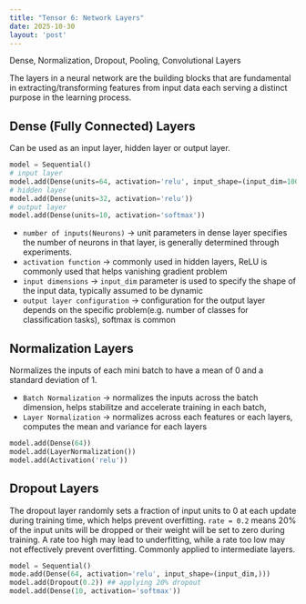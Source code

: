 ```yaml
---
title: "Tensor 6: Network Layers"
date: 2025-10-30
layout: 'post'
---
```


Dense, Normalization, Dropout, Pooling, Convolutional Layers 

<!--more-->
The layers in a neural network are the building blocks that are fundamental in extracting/transforming features from input data each serving a distinct purpose in the learning process. 

## Dense (Fully Connected) Layers
Can be used as an input layer, hidden layer or output layer.

```python
model = Sequential()
# input layer
model.add(Dense(units=64, activation='relu', input_shape=(input_dim=100,)))
# hidden layer
model.add(Dense(units=32, activation='relu'))
# output layer
model.add(Dense(units=10, activation='softmax'))
```
- `number of inputs(Neurons)` -> unit parameters in dense layer specifies the number of neurons in that layer, is generally determined through experiments.
- `activation function` -> commonly used in hidden layers, ReLU is commonly used that helps vanishing gradient problem
- `input dimensions` -> `input_dim` parameter is used to specify the shape of the input data, typically assumed to be dynamic
- `output layer configuration` -> configuration for the output layer depends on the specific problem(e.g. number of classes for classification tasks), softmax is common


## Normalization Layers
Normalizes the inputs of each mini batch to have a mean of 0 and a standard deviation of 1.

- `Batch Normalization` -> normalizes the inputs across the batch dimension, helps stabilitze and accelerate training in each batch, 
- `Layer Normalization` -> normalizes across each features or each layers, computes the mean and variance for each layers

```python
model.add(Dense(64))
model.add(LayerNormalization())
model.add(Activation('relu'))
```

## Dropout Layers
The dropout layer randomly sets a fraction of input units to 0 at each update during training time, which helps prevent overfitting. `rate = 0.2` means 20% of the input units will be dropped or their weight will be set to zero during training. A rate too high may lead to underfitting, while a rate too low may not effectively prevent overfitting. Commonly applied to intermediate layers.

```python
model = Sequential()
mode.add(Dense(64, activation='relu', input_shape=(input_dim,)))
model.add(Dropout(0.2)) ## applying 20% dropout
model.add(Dense(10, activation='softmax'))
```

